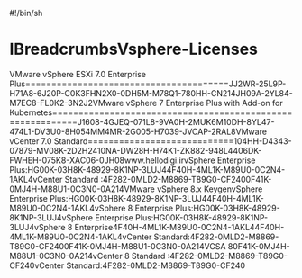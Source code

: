 #!/bin/sh
# IBreadcrumbsVsphere-Licenses

VMware vSphere ESXi 7.0 Enterprise Plus=======================================JJ2WR-25L9P-H71A8-6J20P-C0K3FHN2X0-0DH5M-M78Q1-780HH-CN214JH09A-2YL84-M7EC8-FL0K2-3N2J2VMware vSphere 7 Enterprise Plus with Add-on for Kubernetes===========================================================J1608-4GJEQ-071L8-9VA0H-2MUK6M10DH-8YL47-474L1-DV3U0-8H054MM4MR-2G005-H7039-JVCAP-2RAL8VMware vCenter 7.0 Standard============================104HH-D4343-07879-MV08K-2D2H2410NA-DW28H-H74K1-ZK882-948L4406DK-FWHEH-075K8-XAC06-0JH08www.hellodigi.irvSphere Enterprise Plus:HG00K-03H8K-48929-8K1NP-3LUJ44F40H-4ML1K-M89U0-0C2N4-1AKL4vCenter Standard :4F282-0MLD2-M8869-T89G0-CF2400F41K-0MJ4H-M88U1-0C3N0-0A214VMware vSphere 8.x KeygenvSphere Enterprise Plus:HG00K-03H8K-48929-8K1NP-3LUJ44F40H-4ML1K-M89U0-0C2N4-1AKL4vSphere 8 Enterprise Plus:HG00K-03H8K-48929-8K1NP-3LUJ4vSphere Enterprise Plus:HG00K-03H8K-48929-8K1NP-3LUJ4vSphere 8 Enterprise4F40H-4ML1K-M89U0-0C2N4-1AKL44F40H-4ML1K-M89U0-0C2N4-1AKL4vCenter Standard:4F282-0MLD2-M8869-T89G0-CF2400F41K-0MJ4H-M88U1-0C3N0-0A214VCSA 80F41K-0MJ4H-M88U1-0C3N0-0A214vCenter 8 Standard :4F282-0MLD2-M8869-T89G0-CF240vCenter Standard:4F282-0MLD2-M8869-T89G0-CF240
